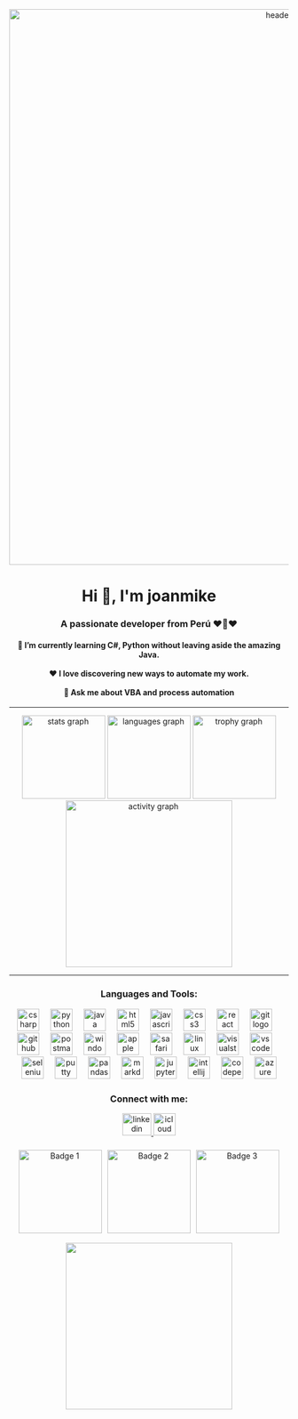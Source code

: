 <div align="center">
  <img src="https://github.com/user-attachments/assets/0a498f74-46bd-425a-bc77-3e14ebc9b9c1" width="1000" alt="header image"/>
</div>

<h1 align="center">Hi 👋, I'm joanmike</h1>

<h3 align="center">A passionate developer from Perú ❤️🤍❤️</h3>

<h4 align="center">🌱 I’m currently learning C#, Python without leaving aside the amazing Java.<br><br>❤️ I love discovering new ways to automate my work.<br><br>💬 Ask me about VBA and process automation</h4>

---

<div align="center">
  <img src="https://github-readme-stats.vercel.app/api?username=joanmike&hide_title=false&hide_rank=false&show_icons=true&include_all_commits=true&count_private=true&disable_animations=false&theme=tokyonight&locale=en&hide_border=true&order=1" height="150" alt="stats graph" />
  <img src="https://github-readme-stats.vercel.app/api/top-langs?username=joanmike&locale=en&hide_title=false&layout=compact&card_width=320&langs_count=5&theme=tokyonight&hide_border=true&order=2" height="150" alt="languages graph" />
  <img src="https://github-profile-trophy.vercel.app?username=joanmike&theme=darkhub&column=-1&row=2&margin-w=8&margin-h=8&no-bg=true&no-frame=true&order=4" height="150" alt="trophy graph" />
  <img src="https://github-readme-activity-graph.vercel.app/graph?username=joanmike&radius=16&theme=github-dark&area=true&order=5&hide_border=true&hide_title=false" height="300" alt="activity graph" />
</div>

---

<h3 align="center">Languages and Tools:</h3>

<div align="center">
  <img src="https://cdn.jsdelivr.net/gh/devicons/devicon/icons/csharp/csharp-original.svg" height="40" alt="csharp logo"  />
  <img width="12" />
  <img src="https://cdn.jsdelivr.net/gh/devicons/devicon/icons/python/python-original.svg" height="40" alt="python logo"  />
  <img width="12" />
  <img src="https://cdn.jsdelivr.net/gh/devicons/devicon/icons/java/java-original.svg" height="40" alt="java logo"  />
  <img width="12" />
  <img src="https://cdn.jsdelivr.net/gh/devicons/devicon/icons/html5/html5-original.svg" height="40" alt="html5 logo"  />
  <img width="12" />
  <img src="https://cdn.simpleicons.org/javascript/F7DF1E" height="40" alt="javascript logo"  />
  <img width="12" />
  <img src="https://cdn.jsdelivr.net/gh/devicons/devicon/icons/css3/css3-original.svg" height="40" alt="css3 logo"  />
  <img width="12" />
  <img src="https://cdn.simpleicons.org/react/61DAFB" height="40" alt="react logo"  />
  <img width="12" />
  <img src="https://cdn.jsdelivr.net/gh/devicons/devicon/icons/git/git-original.svg" height="40" alt="git logo"  />
  <img width="12" />
  <img src="https://skillicons.dev/icons?i=github" height="40" alt="github logo"  />
  <img width="12" />
  <img src="https://cdn.simpleicons.org/postman/FF6C37" height="40" alt="postman logo"  />
  <img width="12" />
  <img src="https://cdn.jsdelivr.net/gh/devicons/devicon/icons/windows8/windows8-original.svg" height="40" alt="windows8 logo"  />
  <img width="12" />
  <img src="https://cdn.simpleicons.org/apple/000000" height="40" alt="apple logo"  />
  <img width="12" />
  <img src="https://cdn.jsdelivr.net/gh/devicons/devicon/icons/safari/safari-original.svg" height="40" alt="safari logo"  />
  <img width="12" />
  <img src="https://cdn.jsdelivr.net/gh/devicons/devicon/icons/linux/linux-original.svg" height="40" alt="linux logo"  />
  <img width="12" />
  <img src="https://cdn.jsdelivr.net/gh/devicons/devicon/icons/visualstudio/visualstudio-plain.svg" height="40" alt="visualstudio logo"  />
  <img width="12" />
  <img src="https://cdn.jsdelivr.net/gh/devicons/devicon/icons/vscode/vscode-original.svg" height="40" alt="vscode logo"  />
  <img width="12" />
  <img src="https://cdn.jsdelivr.net/gh/devicons/devicon/icons/selenium/selenium-original.svg" height="40" alt="selenium logo"  />
  <img width="12" />
  <img src="https://cdn.jsdelivr.net/gh/devicons/devicon/icons/putty/putty-original.svg" height="40" alt="putty logo"  />
  <img width="12" />
  <img src="https://cdn.jsdelivr.net/gh/devicons/devicon/icons/pandas/pandas-original.svg" height="40" alt="pandas logo"  />
  <img width="12" />
  <img src="https://cdn.jsdelivr.net/gh/devicons/devicon/icons/markdown/markdown-original.svg" height="40" alt="markdown logo"  />
  <img width="12" />
  <img src="https://cdn.jsdelivr.net/gh/devicons/devicon/icons/jupyter/jupyter-original.svg" height="40" alt="jupyter logo"  />
  <img width="12" />
  <img src="https://cdn.jsdelivr.net/gh/devicons/devicon/icons/intellij/intellij-original.svg" height="40" alt="intellij logo"  />
  <img width="12" />
  <img src="https://cdn.jsdelivr.net/gh/devicons/devicon/icons/codepen/codepen-original.svg" height="40" alt="codepen logo"  />
  <img width="12" />
  <img src="https://cdn.jsdelivr.net/gh/devicons/devicon/icons/azure/azure-original.svg" height="40" alt="azure logo"  />
</div>

###

<h3 align="center">Connect with me:</h3>

<div align="center">
  <a href="https://www.linkedin.com/in/jose-miguel-maldonado/" target="_blank" rel="noopener noreferrer">
    <img src="https://raw.githubusercontent.com/maurodesouza/profile-readme-generator/master/src/assets/icons/social/linkedin/default.svg" width="52" height="40" alt="linkedin logo" />
  </a>
  <a href="mailto:balada.raga.01@icloud.com" target="_blank" rel="noopener noreferrer">
    <img src="https://github.com/user-attachments/assets/56dfb9b7-ca4d-4d22-a1c2-7ffc87a0ee93" width="40" height="40" alt="icloud logo"  />
  </a>
</div>

###

<div align="center">
<div style="display: flex; gap: 10px; align-items: center; justify-content: center; margin: auto; width: 100%;">
  <a href="https://www.credly.com/badges/1ecbd981-ce5a-4a8f-a6d2-12719d1b95b2/public_url" target="_blank" rel="noopener noreferrer" rel="nofollow">
    <img width="150" height="150" src="https://github.com/user-attachments/assets/ac38b6b4-732c-4fee-ae5a-a95846d2b83b" alt="Badge 1" style="max-width: 100%;">
  </a>
  <a href="https://www.credly.com/badges/1601cc75-e17a-4f0b-8c9d-c9192d718370/public_url" target="_blank" rel="noopener noreferrer" rel="nofollow">
    <img width="150" height="150" src="https://github.com/user-attachments/assets/fb481e33-9c9b-48e7-be5e-38f9e0fda494" alt="Badge 2" style="max-width: 100%;">
  </a>
  <a href="https://www.credly.com/badges/8b6fe839-63d4-4648-be55-6b65f601e5b1/public_url" target="_blank" rel="noopener noreferrer" rel="nofollow">
    <img width="150" height="150" src="https://github.com/user-attachments/assets/0617391e-ab99-4900-8990-e9c53e291988" alt="Badge 3" style="max-width: 100%;">
  </a>
</div>
</div>

<br clear="both">

<div align="center">
  <img height="300" src="https://i.giphy.com/media/v1.Y2lkPTc5MGI3NjExdGRxOTFxdHZteWdkeHI1cWlwZ2lveHF0MTRyeDB5bmNvMml0OXBjbSZlcD12MV9pbnRlcm5hbF9naWZfYnlfaWQmY3Q9Zw/ko7twHhomhk8E/giphy.gif"  />
</div>

###

<br clear="both">

<!---
JoanMike/JoanMike is a ✨ special ✨ repository because its `README.md` (this file) appears on your GitHub profile.
You can click the Preview link to take a look at your changes.
--->

